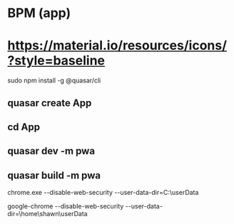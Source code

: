 # BPM (app)

# https://material.io/resources/icons/?style=baseline

sudo npm install -g @quasar/cli

## quasar create App
## cd App
## quasar dev -m pwa
## quasar build -m pwa

chrome.exe --disable-web-security --user-data-dir=C:\userData

google-chrome --disable-web-security --user-data-dir=\home\shawn\userData

